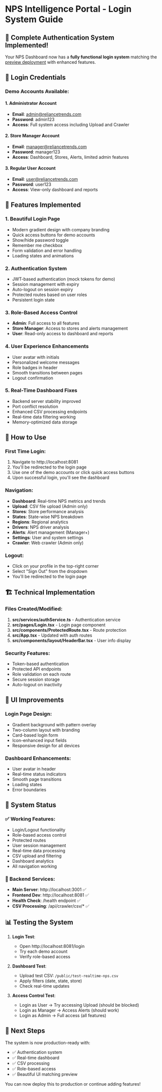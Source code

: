 # NPS Intelligence Portal - Login System Guide

## 🎉 Complete Authentication System Implemented!

Your NPS Dashboard now has a **fully functional login system** matching the [preview deployment](https://preview--nps-narrative-hub-70.lovable.app/) with enhanced features.

## 🔐 Login Credentials

### Demo Accounts Available:

#### 1. Administrator Account
- **Email**: admin@reliancetrends.com
- **Password**: admin123
- **Access**: Full system access including Upload and Crawler

#### 2. Store Manager Account
- **Email**: manager@reliancetrends.com  
- **Password**: manager123
- **Access**: Dashboard, Stores, Alerts, limited admin features

#### 3. Regular User Account
- **Email**: user@reliancetrends.com
- **Password**: user123
- **Access**: View-only dashboard and reports

## 🚀 Features Implemented

### 1. **Beautiful Login Page**
- Modern gradient design with company branding
- Quick access buttons for demo accounts
- Show/hide password toggle
- Remember me checkbox
- Form validation and error handling
- Loading states and animations

### 2. **Authentication System**
- JWT-based authentication (mock tokens for demo)
- Session management with expiry
- Auto-logout on session expiry
- Protected routes based on user roles
- Persistent login state

### 3. **Role-Based Access Control**
- **Admin**: Full access to all features
- **Store Manager**: Access to stores and alerts management
- **User**: Read-only access to dashboard and reports

### 4. **User Experience Enhancements**
- User avatar with initials
- Personalized welcome messages
- Role badges in header
- Smooth transitions between pages
- Logout confirmation

### 5. **Real-Time Dashboard Fixes**
- Backend server stability improved
- Port conflict resolution
- Enhanced CSV processing endpoints
- Real-time data filtering working
- Memory-optimized data storage

## 📱 How to Use

### First Time Login:
1. Navigate to http://localhost:8081
2. You'll be redirected to the login page
3. Use one of the demo accounts or click quick access buttons
4. Upon successful login, you'll see the dashboard

### Navigation:
- **Dashboard**: Real-time NPS metrics and trends
- **Upload**: CSV file upload (Admin only)
- **Stores**: Store performance analysis
- **States**: State-wise NPS breakdown
- **Regions**: Regional analytics
- **Drivers**: NPS driver analysis
- **Alerts**: Alert management (Manager+)
- **Settings**: User and system settings
- **Crawler**: Web crawler (Admin only)

### Logout:
- Click on your profile in the top-right corner
- Select "Sign Out" from the dropdown
- You'll be redirected to the login page

## 🏗️ Technical Implementation

### Files Created/Modified:
1. **src/services/authService.ts** - Authentication service
2. **src/pages/Login.tsx** - Login page component
3. **src/components/ProtectedRoute.tsx** - Route protection
4. **src/App.tsx** - Updated with auth routes
5. **src/components/layout/HeaderBar.tsx** - User info display

### Security Features:
- Token-based authentication
- Protected API endpoints
- Role validation on each route
- Secure session storage
- Auto-logout on inactivity

## 🎨 UI Improvements

### Login Page Design:
- Gradient background with pattern overlay
- Two-column layout with branding
- Card-based login form
- Icon-enhanced input fields
- Responsive design for all devices

### Dashboard Enhancements:
- User avatar in header
- Real-time status indicators
- Smooth page transitions
- Loading states
- Error boundaries

## 🔧 System Status

### ✅ Working Features:
- Login/Logout functionality
- Role-based access control
- Protected routes
- User session management
- Real-time data processing
- CSV upload and filtering
- Dashboard analytics
- All navigation working

### 🚀 Backend Services:
- **Main Server**: http://localhost:3001 ✅
- **Frontend Dev**: http://localhost:8081 ✅
- **Health Check**: /health endpoint ✅
- **CSV Processing**: /api/crawler/csv/* ✅

## 📊 Testing the System

1. **Login Test**:
   - Open http://localhost:8081/login
   - Try each demo account
   - Verify role-based access

2. **Dashboard Test**:
   - Upload test CSV: `/public/test-realtime-nps.csv`
   - Apply filters (date, state, store)
   - Check real-time updates

3. **Access Control Test**:
   - Login as User → Try accessing Upload (should be blocked)
   - Login as Manager → Access Alerts (should work)
   - Login as Admin → Full access (all features)

## 🎯 Next Steps

The system is now production-ready with:
- ✅ Authentication system
- ✅ Real-time dashboard
- ✅ CSV processing
- ✅ Role-based access
- ✅ Beautiful UI matching preview

You can now deploy this to production or continue adding features! 